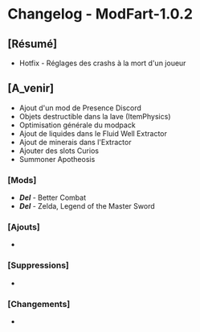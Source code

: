 # Changelog - ModFart-1.0.2

## [Résumé]

- Hotfix - Réglages des crashs à la mort d'un joueur

## [A_venir]

- Ajout d'un mod de Presence Discord
- Objets destructible dans la lave (ItemPhysics)
- Optimisation générale du modpack
- Ajout de liquides dans le Fluid Well Extractor
- Ajout de minerais dans l'Extractor
- Ajouter des slots Curios
- Summoner Apotheosis

### [Mods]

- **_Del_** - Better Combat
- **_Del_** - Zelda, Legend of the Master Sword

### [Ajouts]

-

### [Suppressions]

-

### [Changements]

-

